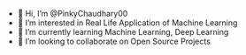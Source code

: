 - 👋 Hi, I’m @PinkyChaudhary00
- 👀 I’m interested in Real Life Application of Machine Learning
- 🌱 I’m currently learning Machine Learning, Deep Learning
- 💞️ I’m looking to collaborate on Open Source Projects

<!---
PinkyChaudhary00/PinkyChaudhary00 is a ✨ special ✨ repository because its `README.md` (this file) appears on your GitHub profile.
You can click the Preview link to take a look at your changes.
--->
